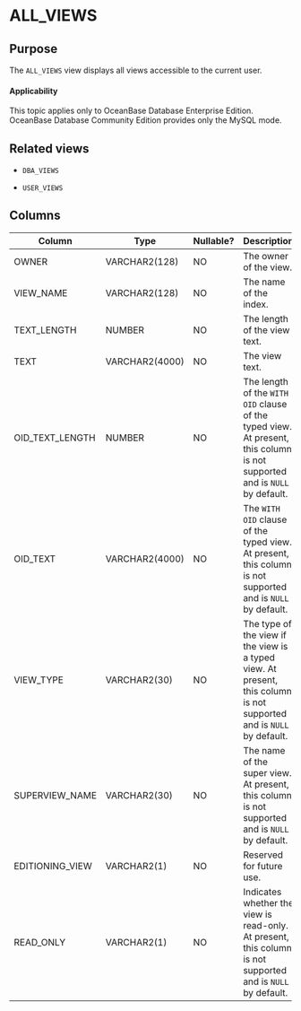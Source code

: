 # ALL_VIEWS

## Purpose

The `ALL_VIEWS` view displays all views accessible to the current user.

  <main id="notice" >
    <h4>Applicability</h4>
    <p>This topic applies only to OceanBase Database Enterprise Edition. OceanBase Database Community Edition provides only the MySQL mode. </p>
  </main>

## Related views

* `DBA_VIEWS`

* `USER_VIEWS`

## Columns

| **Column** | **Type** | **Nullable?** | **Description** |
|-----------------|----------------|----------------|----------------------------------------------|
| OWNER | VARCHAR2(128) | NO | The owner of the view. |
| VIEW_NAME | VARCHAR2(128) | NO | The name of the index. |
| TEXT_LENGTH | NUMBER | NO | The length of the view text.  |
| TEXT | VARCHAR2(4000) | NO | The view text. |
| OID_TEXT_LENGTH | NUMBER | NO | The length of the `WITH OID` clause of the typed view. At present, this column is not supported and is `NULL` by default. |
| OID_TEXT | VARCHAR2(4000) | NO | The `WITH OID` clause of the typed view. At present, this column is not supported and is `NULL` by default. |
| VIEW_TYPE | VARCHAR2(30) | NO | The type of the view if the view is a typed view. At present, this column is not supported and is `NULL` by default. |
| SUPERVIEW_NAME | VARCHAR2(30) | NO | The name of the super view. At present, this column is not supported and is `NULL` by default. |
| EDITIONING_VIEW | VARCHAR2(1) | NO | Reserved for future use.  |
| READ_ONLY | VARCHAR2(1) | NO | Indicates whether the view is read-only. At present, this column is not supported and is `NULL` by default. |
